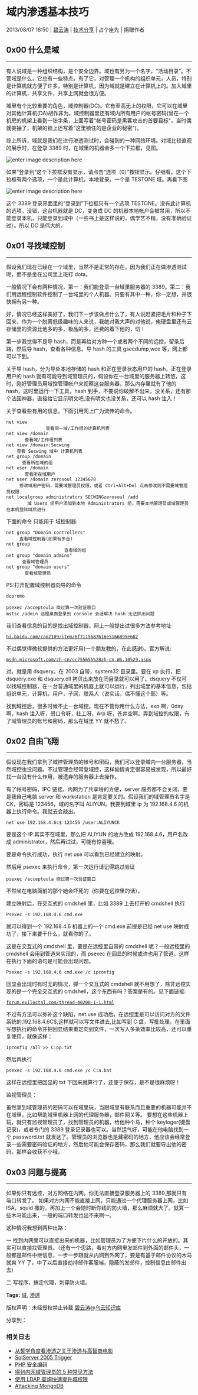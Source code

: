 # 域内渗透基本技巧

2013/08/07 18:50 | [碧云涛](http://drops.wooyun.org/author/碧云涛 "由 碧云涛 发布") | [技术分享](http://drops.wooyun.org/category/tips "查看 技术分享 中的全部文章") | 占个座先 | 捐赠作者

## 0x00 什么是域

* * *

有人说域是一种组织结构，是个安全边界。域也有另为一个名字，“活动目录”。不管域是什么，它总有一些特点，有了它，对管理一个机构的组织单元，人员，特别是计算机就方便了许多，特别是计算机，因为域就是建立在计算机上的。加入域里的计算机，共享文件，共享上网就会很方便。

域里有个比较重要的角色，域控制器(DC)。它有至高无上的权限，它可以在域里对其他计算机(DA)胡作非为。域控制器里还有域内所有用户的帐号密码(曾在一个机房的机架上看到一张字条，上面写着"帐号密码是黑客攻击的首要目标"，当时偶就笑抽了，机架的锁上还写着"这里锁住的是企业的秘密")。

综上所诉，域就是我们在进行渗透测试时，会碰到的一种网络环境。对域比较直观的展示时，在登录 3389 时，在域里的机器会多一个下拉框，见图。

![enter image description here](img/img1_u35_png.jpg)

如果“登录到”这个下拉框没有显示，请点击“选项（0）”按钮显示。仔细看，这个下拉框有两个选项，一个是此计算机，本地登录。一个是 TESTONE 域。再看下图

![enter image description here](img/img2_u38_png.jpg)

这个 3389 登录界面里的“登录到”下拉框只有一个选项 TESTONE。没有此计算机的选项。没错，这台机器就是 DC，变身成 DC 的机器本地帐户会被禁用，所以不能登录本机，只能登录到域中（一些书上是这样说的，偶学艺不精，没有准确验证过）。所以 DC 是伟大的。

## 0x01 寻找域控制

* * *

假设我们现在已经在一个域里，当然不是正常的存在。因为我们正在做渗透测试呢，而不是坐在公司里上班打 dota。

一般情况下会有两种情况，第一：我们能登录一台域里服务器的 3389。第二：我们用远程控制软件控制了一台域里的个人机器。只要有其中一种，你一定想，并很快拥有另一种。

好，情况已经这样美好了，我们下一步该做点什么了，有人说赶紧把毛片和种子下回来，作为一个脱离低级趣味的人来说，我绝对我大声的对他说，俺硬盘里还有云存储里的资源比他多的多，极品的多，还费的着下他的，切！

第一步我觉得不是导 hash，而是再给对方种一个或者两个不同的远控，留条后路，然后导 hash，查看各种信息。导 hash 的工具 gsecdump,wce 等，网上都可以下到。

关于导 hash，分为导处本地存储的 hash 和正在登录状态用户的 hash，正在登录用户的 hash 就有可能导到域管理员的，假设你在一台域里的服务器上转悠，这时，刚好管理员用域控管理帐户来视察这台服务器，那么内存里就有了他的 hash，这时里运行一下工具，hash 到手，不要说你破解不出来，没关系，还有那个法国神器，直接给它显示明文吧,没有明文也没关系，还可以 hash 注入！

关于查看些有用的信息，下面引用网上广为流传的命令。

```
net view
               查看同一域/工作组的计算机列表
net view /domain
       查看域/工作组列表
net view /domain:Secwing
    查看 Secwing 域中 计算机列表
net group /domain
      查看所在域的组
net user /domain
       查看所在域用户
net user /domain zerosoul 12345678
     修改域用户密码，需要域管理员权限，或者 Ctrl+Alt+Del 点击修改则不需要域管理员权限
net localgroup administrators SECWINGzerosoul /add
        域 Users 组用户添加到本地 Administrators 组，需要本地管理员或域管理员在本机登陆域后进行 
```

下面的命令 只能用于 域控制器:

```
net group "Domain controllers"
     查看域控制器(如果有多台)
net group
                      查看域的组
net group "domain admins"
      查看域管理员
net group "domain users"
       查看域管理员 
```

PS:打开配置域控制器向导的命令

```
dcpromo

psexec /accepteula 绕过第一次验证窗口
mstsc /admin 远程桌面登录到 console 会话解决 hash 无法抓出问题 
```

我们查看信息的目的是找出域控制器，网上一般提出过很多方法参考地址

[`hi.baidu.com/cao2109/item/6f7115687616e5166895e682`](http://hi.baidu.com/cao2109/item/6f7115687616e5166895e682)

不过偶觉得微软提供的方法更好用(一个朋友教的，在此感谢)。官方解说:

[`msdn.microsoft.com/zh-cn/cc755655%28zh-cn,WS.10%29.aspx`](http://msdn.microsoft.com/zh-cn/cc755655%28zh-cn,WS.10%29.aspx)

对，就是用 dsquery。在 2003 自带，system32 目录里。要在 xp 执行，把 dsquery.exe 和 dsquery.dll 拷贝出来放在同目录就可以用了。dsquery 不仅可以找域控制器，在一台普通域里的机器上就可以运行，列出域里的基本信息，包括组织单元，计算机，用户，子网，联系人（说实话，偶不懂这个耶）等。

找到域控后，很多时候不止一台域控。现在不管你用什么方法，exp 啊，0day 啊，hash 注入呀，弱口令呀，社工呀，Arp 呀，苍井空啊。弄到域控的权限，有了域管理员的帐号和密码，那么在域里 YY 就不愁了。

## 0x02 自由飞翔

* * *

假设现在我们拿到了域控管理员的帐号和密码，我们可以登录域内一台服务器，当然域控也没问题。不过管理会经常登域控，这样偷情肯定很容易被发现，所以最好找一台没有什么作用，被遗弃的服务器上去操作。

有了帐号密码，IPC 链接。内网为了共享啥的方便，server 服务都不会关闭，要是我自己电脑 server 和 workstation 是肯定要关的。假设我们的域管理员名字是 CK，密码是 123456，域的名字叫 ALIYUN。我要到域里 ip 为 192.168.4.6 的机器上执行命令。我就去会敲出。

```
net use 192.168.4.6c$ 123456 /user:ALIYUNCK 
```

要是这个 IP 其实不在域里，那么把 ALIYUN 的地方改成 192.168.4.6，用户名改成 administrator，然后再试试，可能有惊喜哦。

要是命令执行成功，执行 net use 可以看到已经建立的映射。

然后用 psexec 来执行命令，第一次运行请记得跳过验证

```
psexec /accepteula 绕过第一次验证窗口 
```

不然坐在电脑面前的那个她会吓死的（你要在远控里的话）。

建立映射后，在交互式的 cmdshell 里，比如 3389 上去打开的 cmdshell 执行

```
Psexec -s 192.168.4.6 cmd.exe 
```

就可以得到一个 192.168.4.6 机器上的一个 cmd.exe.前提是已经 net use 映射成功了，接下来要干什么，就看你的了。

这是在交互式的 cmdshell 里，要是在远控里自带的 cmdshell 呢？一般远控里的 cmdshell 会用到管道来实现的，而 psexec 在回显的时候或许也用了管道，这样在执行下面的语句是可能会出现问题。

```
Psexec -s 192.168.4.6 cmd.exe /c ipconfig 
```

回显会出现时有时无的情况，弹一个交互式的 cmdshell 就不用想了，除非远控实现的是一个完全交互式的 cmdshell，这个东西有吗？答案是有的。见下面链接:

[`forum.eviloctal.com/thread-40208-1-1.html`](http://forum.eviloctal.com/thread-40208-1-1.html)

不过有方法可以弥补这个缺陷，net use 成功后，在远控里是可以访问对方的文件系统的,192.168.4.6C$,这样就可以写文件进去,比如写到 C 盘，写批处理，在里面写想执行的命令并把回显结果重定向到文件，一次写入多条效率比较高，还可以重复使用，就像这样：

```
Ipconfig /all >> C:pp.txt 
```

然后再执行

```
psexec -s 192.168.4.6 cmd.exe /c C:a.bat 
```

这样在远控里把回显的 txt 下回来就算行了，还便于保存，是不是很麻烦呀！

监视管理员：

虽然拿到域管理员的密码可以在域里玩，当跟域里有联系而且重要的机器可能并不在域里，比如帮助域里机器上网的代理服务器，邮件网关等。 要想在这些机器上玩，就只有监视管理员了，找到管理员的机器，给他种个马，种个 keyloger(键盘记录)，或者专门的 3389 登录记录器也可以。当然运气好，可能在他电脑找到一个 password.txt 就发达了。管理员的浏览器也是藏密码的地方，他应该会经常登录一些需要密码验证的地方，然后他可能会保存密码，那么我们就要导出他的密码，那样会收获不小哦。

## 0x03 问题与提高

* * *

如果你只有远控，对方网络在内网。你无法直接登录服务器上的 3389,那就只有端口转发了。 如果对方内网不能直接上网，只能通过一个代理服务器上网，比如 ISA，squid 撒的，再加上一个会随时断你线的防火墙，那么麻烦就大了。就算一些木马能出来，一般的端口转发也出不来啊～。

这种情况我想到两种出路：

一 找到内网里可以直接出来的机器，比如管理员为了方便下片什么的开放的。其实可以直接找管理员。（还有一个思路，看对方内网里发邮件到外面的邮件头，一般都是邮件中继信息，一步一步跟就从内网到外网了，要是有基于邮件协议的木马就爽 YY 了，中了以后直接劫持邮件客服端，隐蔽的发邮件，控制信息由邮件出去）

二 写程序，搞定代理，刺穿防火墙。

**Tags:** [域](http://drops.wooyun.org/tag/%e5%9f%9f), [渗透](http://drops.wooyun.org/tag/%e6%b8%97%e9%80%8f)

版权声明：未经授权禁止转载 [碧云涛](http://drops.wooyun.org/author/碧云涛 "由 碧云涛 发布")@[乌云知识库](http://drops.wooyun.org)

分享到：

### 相关日志

*   [从哲学角度看渗透之关于渗透与高智商电影](http://drops.wooyun.org/tips/510)
*   [SqlServer 2005 Trigger](http://drops.wooyun.org/tips/3464)
*   [PHP 安全编码](http://drops.wooyun.org/tips/135)
*   [得到内网域管理员的 5 种常见方法](http://drops.wooyun.org/tips/646)
*   [使用 LDAP 查询快速提升域权限](http://drops.wooyun.org/pentesting/2125)
*   [Attacking MongoDB](http://drops.wooyun.org/papers/850)